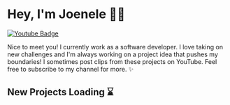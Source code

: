 # Hey, I'm Joenele 👋🏾

 [![Youtube Badge](https://img.shields.io/badge/-@joeneleyoung-FF0000?style=flat-square&labelColor=FF0000&logo=youtube&logoColor=white&link=https://youtube.com/joeneleyoung)](https://youtube.com/joeneleyoung)

Nice to meet you! I currently work as a software developer. 
I love taking on new challenges and I'm always working on a project idea that pushes my boundaries!
I sometimes post clips from these projects on YouTube. Feel free to subscribe to my channel for more. ✨

## New Projects Loading ⌛
<!--


![Visitor Count](https://visitor-badge.glitch.me/badge?page_id=joeneleyoung)
-->
